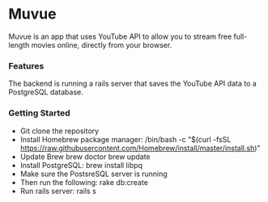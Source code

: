 # Muvue

Muvue is an app that uses YouTube API to allow you to stream free full-length movies online, directly from your browser.

### Features
The backend is running a rails server that saves the YouTube API data to a PostgreSQL database.

### Getting Started
- Git clone the repository
- Install Homebrew package manager:
  /bin/bash -c "$(curl -fsSL https://raw.githubusercontent.com/Homebrew/install/master/install.sh)"
- Update Brew
  brew doctor
  brew update
- Install PostgreSQL: 
  brew install libpq
- Make sure the PostsreSQL server is running
- Then run the following:
  rake db:create
- Run rails server: 
  rails s

